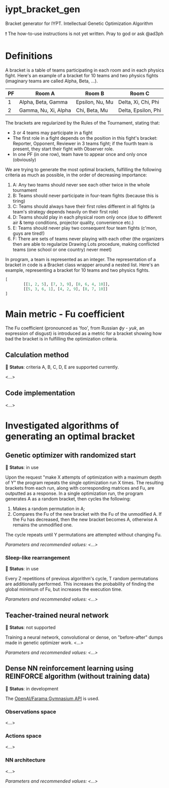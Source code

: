 # iypt_bracket_gen
Bracket generator for IYPT. Intellectual Genetic Optimization Algorithm

❗ The how-to-use instructions is not yet written. Pray to god or ask @ad3ph

# Definitions
A bracket is a table of teams participating in each room and in each physics fight.
Here's an example of a bracket for 10 teams and two physics fights (imaginary teams are called Alpha, Beta, ...).

| PF | Room A               | Room B          | Room C              |
|----|----------------------|-----------------|---------------------|
| 1  | Alpha, Beta, Gamma   | Epsilon, Nu, Mu | Delta, Xi, Chi, Phi |
| 2  | Gamma, Nu, Xi, Alpha | Chi, Beta, Mu   | Delta, Epsilon, Phi |

The brackets are regularized by the Rules of the Tournament, stating that:
- 3 or 4 teams may participate in a fight
- The first role in a fight depends on the position in this fight's bracket: Reporter, Opponent, Reviewer in 3 teams fight; if the fourth team is present, they start their fight with Observer role.
- In one PF (in one row), team have to appear once and only once (obviously)

We are trying to generate the most optimal brackets, fulfilling the following criteria as much as possible, in the order of decreasing importance:
1. A: Any two teams should never see each other twice in the whole tournament
2. B: Teams should never participate in four-team fights (because this is tiring)
3. C: Teams should always have their first roles different in all fights (a team's strategy depends heavily on their first role)
4. D: Teams should play in each physical room only once (due to different air & temp conditions, projector quality, convenience etc.)
4. E: Teams should never play two consequent four team fights (c'mon, guys are tired!)
5. F: There are sets of teams never playing with each other (the organizers then are able to regularize Drawing Lots procedure, making conflicted teams (one school or one country) never meet)

In program, a team is represented as an integer.
The representation of a bracket in code is a Bracket class wrapper around a nested list. Here's an example, representing a bracket for 10 teams and two physics fights.
```python
[
        [[1, 2, 5], [7, 3, 9], [8, 6, 4, 10]],
        [[5, 3, 6, 1], [4, 2, 9], [8, 7, 10]]
]
```

# Main metric - Fu coefficient
The Fu coefficient (pronounced as 'foo', from Russian _фу_ - _yuk_, an expression of disgust) is introduced as a metric for a bracket showing how bad the bracket is in fulfilling the optimization criteria.
## Calculation method
:triangular_flag_on_post: **Status**: criteria A, B, C, D, E are supported currently.

<...>

## Code implementation
<...>

# Investigated algorithms of generating an optimal bracket
## Genetic optimizer with randomized start
:triangular_flag_on_post: **Status**: in use

Upon the request "make X attempts of optimization with a maximum depth of Y" the program repeats the single optimization run X times. The resulting brackets from each run, along with corresponding matrices and Fu, are outputted as a response.
In a single optimization run, the program generates A as a random bracket, then cycles the following:
1. Makes a random permutation in A;
2. Compares the Fu of the new bracket with the Fu of the unmodified A. If the Fu has decreased, then the new bracket becomes A, otherwise A remains the unmodified one.

The cycle repeats until Y permutations are attempted without changing Fu. 

_Parameters and recommended values: <...>_

### Sleep-like rearrangement
:triangular_flag_on_post: **Status**: in use

Every Z repetitions of previous algorithm's cycle, T random permutations are additionally performed. This increases the probability of finding the global minimum of Fu, but increases the execution time.

_Parameters and recommended values: <...>_

## Teacher-trained neural network
:triangular_flag_on_post: **Status**: not supported

Training a neural network, convolutional or dense, on "before-after" dumps made in genetic optimizer work.
<...>

_Parameters and recommended values: <...>_

## Dense NN reinforcement learning using REINFORCE algorithm (without training data)
:triangular_flag_on_post: **Status**: in development

The [OpenAI/Farama Gymnasium API](https://github.com/Farama-Foundation/Gymnasium.git) is used.
### Observations space
<...>
### Actions space
<...>
### NN architecture
<...>

_Parameters and recommended values: <...>_
